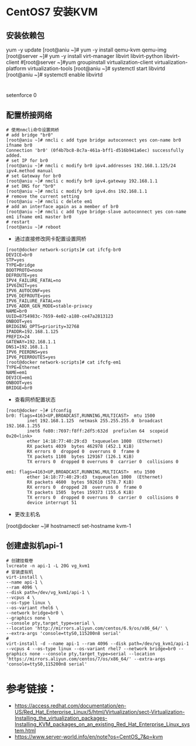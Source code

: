 # CentOS7 安装KVM


## 安装依赖包
yum -y update
[root@aniu ~]# yum -y install qemu-kvm qemu-img
[root@server ~]# yum -y install virt-manager libvirt libvirt-python libvirt-client
#[root@server ~]#yum groupinstall virtualization-client virtualization-platform virtualization-tools
[root@aniu ~]# systemctl start libvirtd
[root@aniu ~]# systemctl enable libvirtd

#
setenforce 0

## 配置桥接网络

```
# 使用nmcli命令设置网桥
# add bridge "br0"
[root@aniu ~]# nmcli c add type bridge autoconnect yes con-name br0 ifname br0
Connection 'br0' (0f4b7bc8-8c7a-461a-bff1-d516b941a6ec) successfully added.
# set IP for br0
[root@aniu ~]# nmcli c modify br0 ipv4.addresses 192.168.1.125/24 ipv4.method manual
# set Gateway for br0
[root@aniu ~]# nmcli c modify br0 ipv4.gateway 192.168.1.1
# set DNS for "br0"
[root@aniu ~]# nmcli c modify br0 ipv4.dns 192.168.1.1
# remove the current setting
[root@aniu ~]# nmcli c delete em1
# add an interface again as a member of br0
[root@aniu ~]# nmcli c add type bridge-slave autoconnect yes con-name em1 ifname em1 master br0
# restart
[root@aniu ~]# reboot
```

- 通过直接修改网卡配置设置网桥


```
[root@docker network-scripts]# cat ifcfg-br0
DEVICE=br0
STP=yes
TYPE=Bridge
BOOTPROTO=none
DEFROUTE=yes
IPV4_FAILURE_FATAL=no
IPV6INIT=yes
IPV6_AUTOCONF=yes
IPV6_DEFROUTE=yes
IPV6_FAILURE_FATAL=no
IPV6_ADDR_GEN_MODE=stable-privacy
NAME=br0
UUID=8754983c-7659-4e02-a180-ce47a2813123
ONBOOT=yes
BRIDGING_OPTS=priority=32768
IPADDR=192.168.1.125
PREFIX=24
GATEWAY=192.168.1.1
DNS1=192.168.1.1
IPV6_PEERDNS=yes
IPV6_PEERROUTES=yes
[root@docker network-scripts]# cat ifcfg-em1
TYPE=Ethernet
NAME=em1
DEVICE=em1
ONBOOT=yes
BRIDGE=br0
```


- 查看网桥配置状态

```
[root@docker ~]# ifconfig
br0: flags=4163<UP,BROADCAST,RUNNING,MULTICAST>  mtu 1500
        inet 192.168.1.125  netmask 255.255.255.0  broadcast 192.168.1.255
        inet6 fe80::7697:f8ff:2df5:632d  prefixlen 64  scopeid 0x20<link>
        ether 14:18:77:40:29:d3  txqueuelen 1000  (Ethernet)
        RX packets 4039  bytes 462978 (452.1 KiB)
        RX errors 0  dropped 0  overruns 0  frame 0
        TX packets 1108  bytes 129167 (126.1 KiB)
        TX errors 0  dropped 0 overruns 0  carrier 0  collisions 0

em1: flags=4163<UP,BROADCAST,RUNNING,MULTICAST>  mtu 1500
        ether 14:18:77:40:29:d3  txqueuelen 1000  (Ethernet)
        RX packets 4600  bytes 592610 (578.7 KiB)
        RX errors 0  dropped 28  overruns 0  frame 0
        TX packets 1505  bytes 159373 (155.6 KiB)
        TX errors 0  dropped 0 overruns 0  carrier 0  collisions 0
        device interrupt 51
```

- 更改主机名

[root@docker ~]# hostnamectl set-hostname kvm-1


##  创建虚拟机api-1

```
# 创建挂载卷
lvcreate -n api-1 -L 20G vg_kvm1
# 安装虚拟机
virt-install \
--name api-1 \
--ram 4096 \
--disk path=/dev/vg_kvm1/api-1 \
--vcpus 4 \
--os-type linux \
--os-variant rhel6 \
--network bridge=br0 \
--graphics none \
--console pty,target_type=serial \
--location 'http://mirrors.aliyun.com/centos/6.9/os/x86_64/' \
--extra-args 'console=ttyS0,115200n8 serial'
#
virt-install -d --name api-1 --ram 4096 --disk path=/dev/vg_kvm1/api-1 --vcpus 4 --os-type linux --os-variant rhel7 --network bridge=br0 --graphics none --console pty,target_type=serial --location 'https://mirrors.aliyun.com/centos/7/os/x86_64/' --extra-args 'console=ttyS0,115200n8 serial'
```

# 参考链接：

- https://access.redhat.com/documentation/en-US/Red_Hat_Enterprise_Linux/5/html/Virtualization/sect-Virtualization-Installing_the_virtualization_packages-Installing_KVM_packages_on_an_existing_Red_Hat_Enterprise_Linux_system.html
- https://www.server-world.info/en/note?os=CentOS_7&p=kvm

